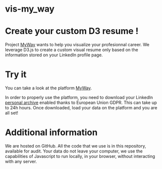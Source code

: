 # vis-my_way

# Create your custom D3 resume !

Project [MyWay](https://guillaume-lesaine.github.io/vis-my_way/canva.html) wants to help you visualize your profesionnal career. We leverage D3.js to create a custom visual resume only based on the information stored on your LinkedIn profile page.

# Try it

You can take a look at the platform [MyWay](https://guillaume-lesaine.github.io/vis-my_way/canva.html).

In order to properly use the platform, you need to download your LinkedIn [personal archive](https://www.linkedin.com/psettings/member-data) enabled thanks to European Union GDPR. This can take up to 24h hours. Once downloaded, load your data on the platform and you are all set!

# Additional information

We are hosted on GitHub. All the code that we use is in this repository, available for audit. Your data do not leave your computer, we use the capabilities of Javascript to run locally, in your browser, without interacting with any server. 
